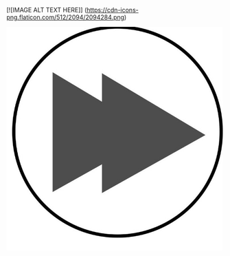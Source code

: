 [![IMAGE ALT TEXT HERE]] (https://cdn-icons-png.flaticon.com/512/2094/2094284.png) 

[![IMAGE ALT TEXT HERE](https://raw.githubusercontent.com/kodishmediacenter/radios-sl/main/player/dir.jpg)](http://www.youtube.com/watch?v=YOUTUBE_VIDEO_ID_HERE)
